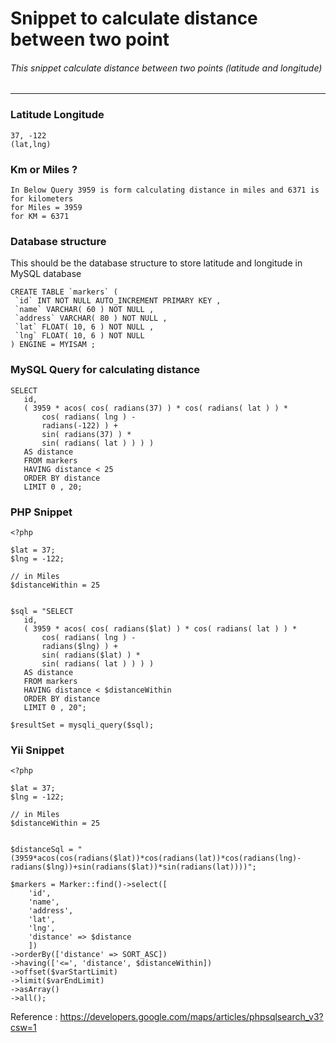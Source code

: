 # Snippet to calculate distance between two point
###### This snippet calculate distance between two points (latitude and longitude)
-------------------
### Latitude Longitude
```
37, -122 
(lat,lng)
```

### Km or Miles ?
```
In Below Query 3959 is form calculating distance in miles and 6371 is for kilometers
for Miles = 3959
for KM = 6371
```
 ### Database structure
 This should be the database structure to store latitude and longitude in MySQL database
 ```
CREATE TABLE `markers` (
  `id` INT NOT NULL AUTO_INCREMENT PRIMARY KEY ,
  `name` VARCHAR( 60 ) NOT NULL ,
  `address` VARCHAR( 80 ) NOT NULL ,
  `lat` FLOAT( 10, 6 ) NOT NULL ,
  `lng` FLOAT( 10, 6 ) NOT NULL
) ENGINE = MYISAM ;
 ```
 
 
 ### MySQL Query for calculating distance
 ```
 SELECT
	id,
	( 3959 * acos( cos( radians(37) ) * cos( radians( lat ) ) * 
		cos( radians( lng ) - 
		radians(-122) ) + 
		sin( radians(37) ) * 
		sin( radians( lat ) ) ) ) 
	AS distance 
	FROM markers 
	HAVING distance < 25 
	ORDER BY distance 
	LIMIT 0 , 20;
 ```
 
 ### PHP Snippet
 ```
 <?php

$lat = 37;
$lng = -122;

// in Miles
$distanceWithin = 25


$sql = "SELECT
	id,
	( 3959 * acos( cos( radians($lat) ) * cos( radians( lat ) ) * 
		cos( radians( lng ) - 
		radians($lng) ) + 
		sin( radians($lat) ) * 
		sin( radians( lat ) ) ) ) 
	AS distance 
	FROM markers 
	HAVING distance < $distanceWithin
	ORDER BY distance 
	LIMIT 0 , 20";

$resultSet = mysqli_query($sql);
```


### Yii Snippet
```
<?php

$lat = 37;
$lng = -122;

// in Miles
$distanceWithin = 25


$distanceSql = "(3959*acos(cos(radians($lat))*cos(radians(lat))*cos(radians(lng)-radians($lng))+sin(radians($lat))*sin(radians(lat))))";

$markers = Marker::find()->select([
    'id',
    'name',
    'address',
    'lat',
    'lng',
    'distance' => $distance
    ])
->orderBy(['distance' => SORT_ASC])
->having(['<=', 'distance', $distanceWithin])
->offset($varStartLimit)
->limit($varEndLimit)
->asArray()
->all();
```
 Reference : https://developers.google.com/maps/articles/phpsqlsearch_v3?csw=1